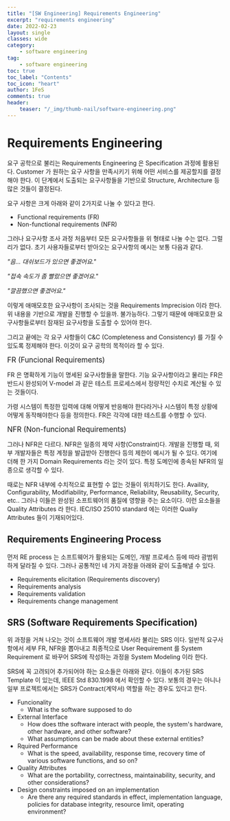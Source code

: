 ```yaml
---
title: "[SW Engineering] Requirements Engineering"
excerpt: "requirements engineering"
date: 2022-02-23
layout: single
classes: wide
category:
    - software engineering
tag:
    - software engineering
toc: true
toc_label: "Contents"
toc_icon: "heart"
author: 1FeS
comments: true
header:
    teaser: "/_img/thumb-nail/software-engineering.png"
---
```


# Requirements Engineering

요구 공학으로 불리는 Requirements Engineering 은 Specification 과정에 활용된다. Customer 가 원하는 요구 사항을 만족시키기 위해 어떤 서비스를 제공할지를 결정해야 한다. 이 단계에서 도출되는 요구사항들을 기반으로 Structure, Architecture 등 많은 것들이 결정된다.

요구 사항은 크게 아래와 같이 2가지로 나눌 수 있다고 한다.

- Functional requirements (FR)
- Non-functional requirements (NFR)

그러나 요구사항 조사 과정 처음부터 모든 요구사항들을 위 형태로 나눌 수는 없다. 그럴리가 없다. 초기 사용자들로부터 받아오는 요구사항의 예시는 보통 다음과 같다.

*"음... 대쉬보드가 있으면 좋겠어요."*

*"접속 속도가 좀 빨랐으면 좋겠어요."*

*"깔끔했으면 좋겠어요."*

이렇게 애매모호한 요구사항이 조사되는 것을 Requirements Imprecision 이라 한다. 위 내용을 기반으로 개발을 진행할 수 있을까. 불가능하다. 그렇기 때문에 애매모호한 요구사항들로부터 잠재된 요구사항을 도출할 수 있어야 한다.

그리고 끝에는 각 요구 사항들이 C&C (Completeness and Consistency) 를 가질 수 있도록 정제해야 한다. 이것이 요구 공학의 목적이라 할 수 있다.

<span style="font-size:1.2em">FR (Funcional Requirements)</span>

FR 은 명확하게 기능이 명세된 요구사항들을 말한다. 기능 요구사항이라고 물리는 FR은 반드시 완성되어 V-model 과 같은 테스트 프로세스에서 정량적인 수치로 계산될 수 있는 것들이다.

가령 시스템이 특정한 입력에 대해 어떻게 반응해야 한다라거나 시스템이 특정 상황에 어떻게 동작해야한다 등을 정의한다. FR은 각각에 대한 테스트를 수행할 수 있다.

<span style="font-size:1.2em">NFR (Non-funcional Requirements)</span>

그러나 NFR은 다르다. NFR은 일종의 제약 사항(Constraint)다. 개발을 진행할 때, 외부 개발자들은 특정 계정을 발급받아 진행한다 등의 제한이 예시가 될 수 있다. 여기에 더해 한 가지 Domain Requirements 라는 것이 있다. 특정 도메인에 종속된 NFR의 일종으로 생각할 수 있다.

때로는 NFR 내부에 수치적으로 표현할 수 없는 것들이 위치하기도 한다. Availity, Configurability, Modifiability, Performance, Reliability, Reusability, Security, etc.. 그러나 이들은 완성된 소프트웨어의 품질에 영향을 주는 요소이다. 이런 요소들을 Quality Attributes 라 한다. IEC/ISO 25010 standard 에는 이러한 Qualiy Attributes 들이 기재되어있다.

## Requirements Engineering Process

먼저 RE process 는 소프트웨어가 활용되는 도메인, 개발 프로세스 등에 따라 광범위하게 달라질 수 있다. 그러나 공통적인 네 가지 과정을 아래와 같이 도출해낼 수 있다.

- Requirements elicitation (Requirements discovery)
- Requirements analysis
- Requirements validation
- Requirements change management

## SRS (Software Requirements Specification)

위 과정을 거쳐 나오는 것이 소프트웨어 개발 명세서라 불리는 SRS 이다. 일반적 요구사항에서 세부 FR, NFR을 뽑아내고 최종적으로 User Requirement 를 System Requirement 로 바꾸어 SRS에 작성하는 과정을 System Modeling 이라 한다.

SRS에 꼭 고려되어 추가되어야 하는 요소들은 아래와 같다. 이들이 추가된 SRS Template 이 있는데, IEEE Std 830.1998 에서 확인할 수 있다. 보통의 경우는 아니나 일부 프로젝트에서는 SRS가 Contract(계약서) 역할을 하는 경우도 있다고 한다.

- Funcionality
    - What is the software supposed to do
- External Interface
    - How does tthe software interact with people, the system's hardware, other hardware, and other software?
    - What assumptions can be made about these external entities?
- Rquired Performance
    - What is the speed, availability, response time, recovery time of various software functions, and so on?
- Quality Attributes
    - What are the portability, correctness, maintainability, security, and other considerations?
- Design constraints imposed on an implementation
    - Are there any required standards in effect, implementation language, policies for database integrity, resource limit, operating environment?